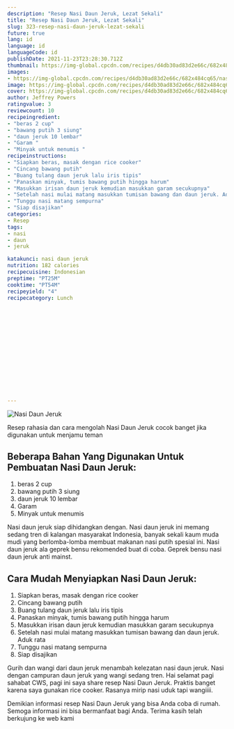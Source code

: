 ```yaml
---
description: "Resep Nasi Daun Jeruk, Lezat Sekali"
title: "Resep Nasi Daun Jeruk, Lezat Sekali"
slug: 323-resep-nasi-daun-jeruk-lezat-sekali
future: true
lang: id
language: id
languageCode: id
publishDate: 2021-11-23T23:28:30.712Z 
thumbnail: https://img-global.cpcdn.com/recipes/d4db30ad83d2e66c/682x484cq65/nasi-daun-jeruk-foto-resep-utama.webp
images:
- https://img-global.cpcdn.com/recipes/d4db30ad83d2e66c/682x484cq65/nasi-daun-jeruk-foto-resep-utama.webp
image: https://img-global.cpcdn.com/recipes/d4db30ad83d2e66c/682x484cq65/nasi-daun-jeruk-foto-resep-utama.webp
cover: https://img-global.cpcdn.com/recipes/d4db30ad83d2e66c/682x484cq65/nasi-daun-jeruk-foto-resep-utama.webp
author: Jeffrey Powers
ratingvalue: 3
reviewcount: 10
recipeingredient:
- "beras 2 cup"
- "bawang putih 3 siung"
- "daun jeruk 10 lembar"
- "Garam "
- "Minyak untuk menumis "
recipeinstructions:
- "Siapkan beras, masak dengan rice cooker"
- "Cincang bawang putih"
- "Buang tulang daun jeruk lalu iris tipis"
- "Panaskan minyak, tumis bawang putih hingga harum"
- "Masukkan irisan daun jeruk kemudian masukkan garam secukupnya"
- "Setelah nasi mulai matang masukkan tumisan bawang dan daun jeruk. Aduk rata"
- "Tunggu nasi matang sempurna"
- "Siap disajikan"
categories:
- Resep
tags:
- nasi
- daun
- jeruk

katakunci: nasi daun jeruk 
nutrition: 182 calories
recipecuisine: Indonesian
preptime: "PT25M"
cooktime: "PT54M"
recipeyield: "4"
recipecategory: Lunch


     
    
    
    
    
    
    
    
    
    
    
      
    
---
```



![Nasi Daun Jeruk](https://img-global.cpcdn.com/recipes/d4db30ad83d2e66c/682x484cq65/nasi-daun-jeruk-foto-resep-utama.webp)

Resep rahasia dan cara mengolah  Nasi Daun Jeruk cocok banget jika digunakan untuk menjamu teman

<!--inarticleads1-->

## Beberapa Bahan Yang Digunakan Untuk Pembuatan Nasi Daun Jeruk:

1. beras 2 cup
1. bawang putih 3 siung
1. daun jeruk 10 lembar
1. Garam 
1. Minyak untuk menumis 

Nasi daun jeruk siap dihidangkan dengan. Nasi daun jeruk ini memang sedang tren di kalangan masyarakat Indonesia, banyak sekali kaum muda mudi yang berlomba-lomba membuat makanan nasi putih spesial ini. Nasi daun jeruk ala geprek bensu rekomended buat di coba. Geprek bensu nasi daun jeruk anti mainst. 

<!--inarticleads2-->

## Cara Mudah Menyiapkan Nasi Daun Jeruk:

1. Siapkan beras, masak dengan rice cooker
1. Cincang bawang putih
1. Buang tulang daun jeruk lalu iris tipis
1. Panaskan minyak, tumis bawang putih hingga harum
1. Masukkan irisan daun jeruk kemudian masukkan garam secukupnya
1. Setelah nasi mulai matang masukkan tumisan bawang dan daun jeruk. Aduk rata
1. Tunggu nasi matang sempurna
1. Siap disajikan


Gurih dan wangi dari daun jeruk menambah kelezatan nasi daun jeruk. Nasi dengan campuran daun jeruk yang wangi sedang tren. Hai selamat pagi sahabat CWS, pagi ini saya share resep Nasi Daun Jeruk. Praktis banget karena saya gunakan rice cooker. Rasanya mirip nasi uduk tapi wangiiii. 

Demikian informasi  resep Nasi Daun Jeruk   yang bisa Anda coba di rumah. Semoga informasi ini bisa bermanfaat bagi Anda. Terima kasih telah berkujung ke web kami
